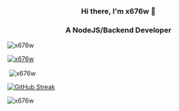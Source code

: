 <h3 align="center">Hi there, I'm x676w 👋</h3>

<h3 align="center">A NodeJS/Backend Developer</h3>

<p align="left"> <img src="https://komarev.com/ghpvc/?username=x676w&label=Profile%20views&color=000000&style=flat" alt="x676w" /> </p>

<p align="left"> <a href="https://github.com/ryo-ma/github-profile-trophy"><img src="https://github-profile-trophy.vercel.app/?username=x676w&theme=onedark" alt="x676w" /></a> </p>

<p>&nbsp;<img align="center" src="https://github-readme-stats.vercel.app/api?username=x676w&show_icons=true&locale=en&theme=dark" alt="x676w" /></p>

[![GitHub Streak](https://github-readme-streak-stats.herokuapp.com?user=x676w&theme=dark&hide_border=true&short_numbers=true&mode=weekly&exclude_days=Mon)](https://git.io/streak-stats)

<p><img align="left" src="https://github-readme-stats.vercel.app/api?username=x676w&show_icons=true&theme=dark" alt="x676w" /></p>
